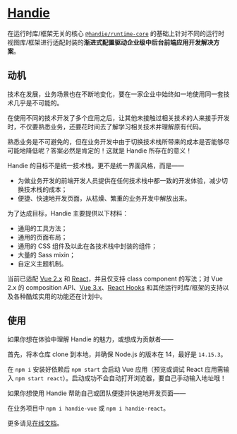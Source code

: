 # [Handie](https://handiejs.github.io/)

在运行时库/框架无关的核心 [`@handie/runtime-core`](packages/runtime-core) 的基础上针对不同的运行时视图库/框架进行适配封装的**渐进式配置驱动企业级中后台前端应用开发解决方案**。

## 动机

技术在发展，业务场景也在不断地变化，要在一家企业中始终如一地使用同一套技术几乎是不可能的。

在使用不同的技术开发了多个应用之后，让其他未接触过相关技术的人来接手开发时，不仅要熟悉业务，还要花时间去了解学习相关技术并理解原有代码。

熟悉业务是不可避免的，但在业务开发中由于切换技术栈所带来的成本是否能够尽可能地降低呢？答案必然是肯定的！这就是 Handie 所存在的意义！

Handie 的目标不是统一技术栈，更不是统一界面风格，而是——

- 为做业务开发的前端开发人员提供在任何技术栈中都一致的开发体验，减少切换技术栈的成本；
- 便捷、快速地开发页面，从枯燥、繁重的业务开发中解放出来。

为了达成目标，Handie 主要提供以下材料：

- 通用的工具方法；
- 通用的页面布局；
- 通用的 CSS 组件及以此在各技术栈中封装的组件；
- 大量的 Sass mixin；
- 自定义主题机制。

当前已适配 [Vue 2.x](https://v2.vuejs.org/) 和 [React](https://reactjs.org)，并且仅支持 class component 的写法；对 Vue 2.x 的 composition API、[Vue 3.x](https://v3.vuejs.org/)、[React Hooks](https://reactjs.org/docs/hooks-intro.html) 和其他运行时库/框架的支持以及各种酷炫实用的功能还在计划中。

## 使用

如果你想在体验中理解 Handie 的魅力，或想成为贡献者——

首先，将本仓库 clone 到本地，并确保 Node.js 的版本在 14，最好是 `14.15.3`。

在 `npm i` 安装好依赖后 `npm start` 会启动 Vue 应用（预览或调试 React 应用需输入 `npm start react`）。启动成功不会自动打开浏览器，要自己手动输入地址哦！

如果你想使用 Handie 帮助自己或团队便捷并快速地开发页面——

在业务项目中 `npm i handie-vue` 或 `npm i handie-react`。

更多请见[在线文档](https://handiejs.github.io/guides/intro/)。
